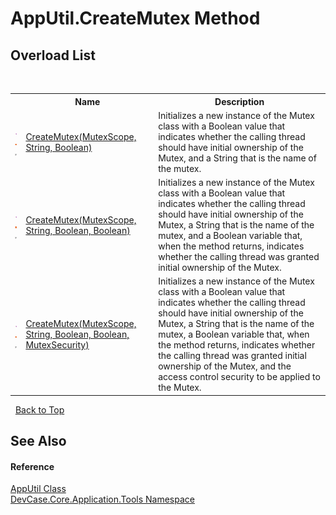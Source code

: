 # AppUtil.CreateMutex Method 
 


## Overload List
&nbsp;<table><tr><th></th><th>Name</th><th>Description</th></tr><tr><td>![Public method](media/pubmethod.gif "Public method")![Static member](media/static.gif "Static member")![Code example](media/CodeExample.png "Code example")</td><td><a href="M_DevCase_Core_Application_Tools_AppUtil_CreateMutex">CreateMutex(MutexScope, String, Boolean)</a></td><td>
Initializes a new instance of the Mutex class with a Boolean value that indicates whether the calling thread should have initial ownership of the Mutex, and a String that is the name of the mutex.</td></tr><tr><td>![Public method](media/pubmethod.gif "Public method")![Static member](media/static.gif "Static member")![Code example](media/CodeExample.png "Code example")</td><td><a href="M_DevCase_Core_Application_Tools_AppUtil_CreateMutex_1">CreateMutex(MutexScope, String, Boolean, Boolean)</a></td><td>
Initializes a new instance of the Mutex class with a Boolean value that indicates whether the calling thread should have initial ownership of the Mutex, a String that is the name of the mutex, and a Boolean variable that, when the method returns, indicates whether the calling thread was granted initial ownership of the Mutex.</td></tr><tr><td>![Public method](media/pubmethod.gif "Public method")![Static member](media/static.gif "Static member")![Code example](media/CodeExample.png "Code example")</td><td><a href="M_DevCase_Core_Application_Tools_AppUtil_CreateMutex_2">CreateMutex(MutexScope, String, Boolean, Boolean, MutexSecurity)</a></td><td>
Initializes a new instance of the Mutex class with a Boolean value that indicates whether the calling thread should have initial ownership of the Mutex, a String that is the name of the mutex, a Boolean variable that, when the method returns, indicates whether the calling thread was granted initial ownership of the Mutex, and the access control security to be applied to the Mutex.</td></tr></table>&nbsp;
<a href="#apputil.createmutex-method">Back to Top</a>

## See Also


#### Reference
<a href="T_DevCase_Core_Application_Tools_AppUtil">AppUtil Class</a><br /><a href="N_DevCase_Core_Application_Tools">DevCase.Core.Application.Tools Namespace</a><br />